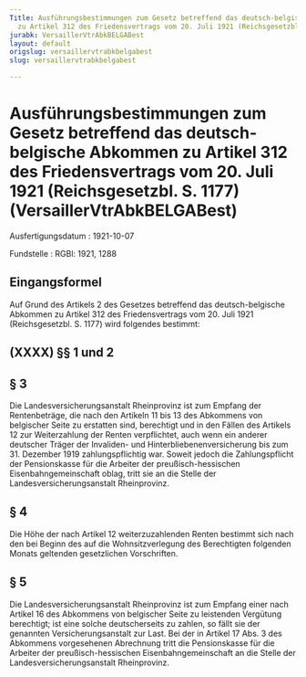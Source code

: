 ```yaml
---
Title: Ausführungsbestimmungen zum Gesetz betreffend das deutsch-belgische Abkommen
  zu Artikel 312 des Friedensvertrags vom 20. Juli 1921 (Reichsgesetzbl. S. 1177)
jurabk: VersaillerVtrAbkBELGABest
layout: default
origslug: versaillervtrabkbelgabest
slug: versaillervtrabkbelgabest

---
```


# Ausführungsbestimmungen zum Gesetz betreffend das deutsch-belgische Abkommen zu Artikel 312 des Friedensvertrags vom 20. Juli 1921 (Reichsgesetzbl. S. 1177) (VersaillerVtrAbkBELGABest)

Ausfertigungsdatum
:   1921-10-07

Fundstelle
:   RGBl: 1921, 1288

## Eingangsformel

Auf Grund des Artikels 2 des Gesetzes betreffend das deutsch-belgische
Abkommen zu Artikel 312 des Friedensvertrags vom 20. Juli 1921
(Reichsgesetzbl. S. 1177) wird folgendes bestimmt:

## (XXXX) §§ 1 und 2

## § 3

Die Landesversicherungsanstalt Rheinprovinz ist zum Empfang der
Rentenbeträge, die nach den Artikeln 11 bis 13 des Abkommens von
belgischer Seite zu erstatten sind, berechtigt und in den Fällen des
Artikels 12 zur Weiterzahlung der Renten verpflichtet, auch wenn ein
anderer deutscher Träger der Invaliden- und
Hinterbliebenenversicherung bis zum 31. Dezember 1919
zahlungspflichtig war. Soweit jedoch die Zahlungspflicht der
Pensionskasse für die Arbeiter der preußisch-hessischen
Eisenbahngemeinschaft oblag, tritt sie an die Stelle der
Landesversicherungsanstalt Rheinprovinz.

## § 4

Die Höhe der nach Artikel 12 weiterzuzahlenden Renten bestimmt sich
nach den bei Beginn des auf die Wohnsitzverlegung des Berechtigten
folgenden Monats geltenden gesetzlichen Vorschriften.

## § 5

Die Landesversicherungsanstalt Rheinprovinz ist zum Empfang einer nach
Artikel 16 des Abkommens von belgischer Seite zu leistenden Vergütung
berechtigt; ist eine solche deutscherseits zu zahlen, so fällt sie der
genannten Versicherungsanstalt zur Last.
Bei der in Artikel 17 Abs. 3 des Abkommens vorgesehenen Abrechnung
tritt die Pensionskasse für die Arbeiter der preußisch-hessischen
Eisenbahngemeinschaft an die Stelle der Landesversicherungsanstalt
Rheinprovinz.

